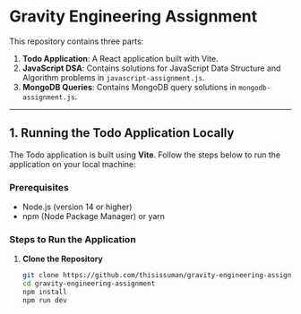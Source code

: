 # Gravity Engineering Assignment

This repository contains three parts: 

1. **Todo Application**: A React application built with Vite.
2. **JavaScript DSA**: Contains solutions for JavaScript Data Structure and Algorithm problems in `javascript-assignment.js`.
3. **MongoDB Queries**: Contains MongoDB query solutions in `mongodb-assignment.js`.

---

## 1. Running the Todo Application Locally

The Todo application is built using **Vite**. Follow the steps below to run the application on your local machine:

### Prerequisites

- Node.js (version 14 or higher)
- npm (Node Package Manager) or yarn

### Steps to Run the Application

1. **Clone the Repository**
   ```bash
   git clone https://github.com/thisissuman/gravity-engineering-assignment.git
   cd gravity-engineering-assignment
   npm install
   npm run dev
